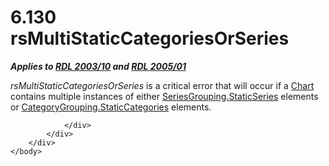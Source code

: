 <html dir="LTR" xmlns:mshelp="http://msdn.microsoft.com/mshelp" xmlns:ddue="http://ddue.schemas.microsoft.com/authoring/2003/5" xmlns:xlink="http://www.w3.org/1999/xlink" xmlns:tool="http://www.microsoft.com/tooltip">
    <head>
        <meta http-equiv="Content-Type" content="text/html; CHARSET=utf-8"></meta>
        <meta name="save" content="history"></meta>
        <title>6.130 rsMultiStaticCategoriesOrSeries</title>
        <xml>
            <mshelp:toctitle title="6.130 rsMultiStaticCategoriesOrSeries"></mshelp:toctitle>
            <mshelp:rltitle title="[MS-RDL]: rsMultiStaticCategoriesOrSeries"></mshelp:rltitle>
            <mshelp:keyword index="A" term="060594ae-f5af-491e-8531-fd7880943295"></mshelp:keyword>
            <mshelp:attr name="DCSext.ContentType" value="open specification"></mshelp:attr>
            <mshelp:attr name="AssetID" value="060594ae-f5af-491e-8531-fd7880943295"></mshelp:attr>
            <mshelp:attr name="TopicType" value="kbRef"></mshelp:attr>
            <mshelp:attr name="DCSext.Title" value="[MS-RDL]: rsMultiStaticCategoriesOrSeries" />
        </xml>
    </head>
    <body>
        <div id="header">
            <h1 class="heading">6.130 rsMultiStaticCategoriesOrSeries</h1>
        </div>
        <div id="mainSection">
            <div id="mainBody">
                <div id="allHistory" class="saveHistory"></div>
                <div id="sectionSection0" class="section" name="collapseableSection">
                    

<p><b><i>Applies to </i></b><a href="a7e2ad00-07c8-4f6d-80ab-3ad55df7b233.html"><b><i>RDL 2003/10</i></b></a><b><i>
and </i></b><a href="3ebe2912-4958-4832-b391-cad1f5e13338.html"><b><i>RDL 2005/01</i></b></a></p>

<p><i>rsMultiStaticCategoriesOrSeries</i> is a critical error
that will occur if a <a href="b0ab5524-7eb2-47a7-a4d3-230f5c8c5526.html">Chart</a>
contains multiple instances of either <a href="7f10e960-f96e-45da-b325-deb64c190f04.html">SeriesGrouping.StaticSeries</a>
elements or <a href="933ac037-f12b-45de-8731-cb24c952ea7a.html">CategoryGrouping.StaticCategories</a>
elements.</p>


                </div>
            </div>
        </div>
    </body>
</html>